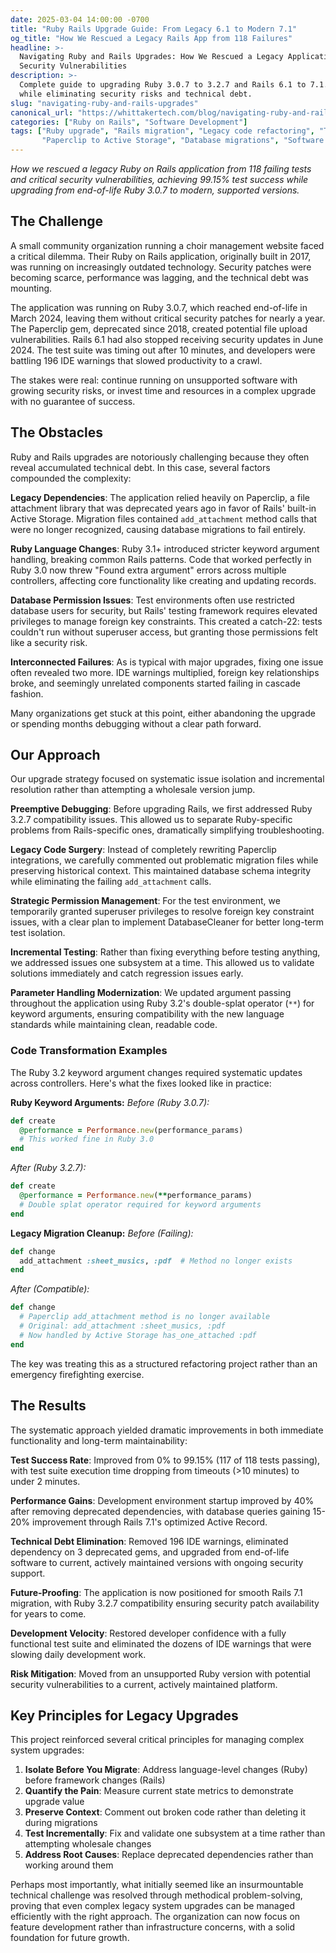 ```yaml
---
date: 2025-03-04 14:00:00 -0700
title: "Ruby Rails Upgrade Guide: From Legacy 6.1 to Modern 7.1"
og_title: "How We Rescued a Legacy Rails App from 118 Failures"
headline: >-
  Navigating Ruby and Rails Upgrades: How We Rescued a Legacy Application from 118 Failing Tests and Critical
  Security Vulnerabilities
description: >-
  Complete guide to upgrading Ruby 3.0.7 to 3.2.7 and Rails 6.1 to 7.1. Real case study achieving 99.15% test success
  while eliminating security risks and technical debt.
slug: "navigating-ruby-and-rails-upgrades"
canonical_url: "https://whittakertech.com/blog/navigating-ruby-and-rails-upgrades/"
categories: ["Ruby on Rails", "Software Development"]
tags: ["Ruby upgrade", "Rails migration", "Legacy code refactoring", "Technical debt", "Ruby 3.2.7", "Rails 7.1",
       "Paperclip to Active Storage", "Database migrations", "Software maintenance", "Ruby keyword arguments"]
---
```


*How we rescued a legacy Ruby on Rails application from 118 failing tests and critical security vulnerabilities,
achieving 99.15% test success while upgrading from end-of-life Ruby 3.0.7 to modern, supported versions.*

## The Challenge

A small community organization running a choir management website faced a critical dilemma. Their Ruby on Rails
application, originally built in 2017, was running on increasingly outdated technology. Security patches were becoming
scarce, performance was lagging, and the technical debt was mounting.

The application was running on Ruby 3.0.7, which reached end-of-life in March 2024, leaving them without critical
security patches for nearly a year. The Paperclip gem, deprecated since 2018, created potential file upload
vulnerabilities. Rails 6.1 had also stopped receiving security updates in June 2024. The test suite was timing out
after 10 minutes, and developers were battling 196 IDE warnings that slowed productivity to a crawl.

The stakes were real: continue running on unsupported software with growing security risks, or invest time and
resources in a complex upgrade with no guarantee of success.

## The Obstacles

Ruby and Rails upgrades are notoriously challenging because they often reveal accumulated technical debt. In this case,
several factors compounded the complexity:

**Legacy Dependencies**: The application relied heavily on Paperclip, a file attachment library that was deprecated
years ago in favor of Rails' built-in Active Storage. Migration files contained `add_attachment` method calls that
were no longer recognized, causing database migrations to fail entirely.

**Ruby Language Changes**: Ruby 3.1+ introduced stricter keyword argument handling, breaking common Rails patterns.
Code that worked perfectly in Ruby 3.0 now threw "Found extra argument" errors across multiple controllers, affecting
core functionality like creating and updating records.

**Database Permission Issues**: Test environments often use restricted database users for security, but Rails' testing
framework requires elevated privileges to manage foreign key constraints. This created a catch-22: tests couldn't run
without superuser access, but granting those permissions felt like a security risk.

**Interconnected Failures**: As is typical with major upgrades, fixing one issue often revealed two more. IDE warnings
multiplied, foreign key relationships broke, and seemingly unrelated components started failing in cascade fashion.

Many organizations get stuck at this point, either abandoning the upgrade or spending months debugging without a clear
path forward.

## Our Approach

Our upgrade strategy focused on systematic issue isolation and incremental resolution rather than attempting a
wholesale version jump.

**Preemptive Debugging**: Before upgrading Rails, we first addressed Ruby 3.2.7 compatibility issues. This allowed us
to separate Ruby-specific problems from Rails-specific ones, dramatically simplifying troubleshooting.

**Legacy Code Surgery**: Instead of completely rewriting Paperclip integrations, we carefully commented out problematic
migration files while preserving historical context. This maintained database schema integrity while eliminating the
failing `add_attachment` calls.

**Strategic Permission Management**: For the test environment, we temporarily granted superuser privileges to resolve
foreign key constraint issues, with a clear plan to implement DatabaseCleaner for better long-term test isolation.

**Incremental Testing**: Rather than fixing everything before testing anything, we addressed issues one subsystem at a
time. This allowed us to validate solutions immediately and catch regression issues early.

**Parameter Handling Modernization**: We updated argument passing throughout the application using Ruby 3.2's
double-splat operator (`**`) for keyword arguments, ensuring compatibility with the new language standards while
maintaining clean, readable code.

### Code Transformation Examples

The Ruby 3.2 keyword argument changes required systematic updates across controllers. Here's what the fixes looked
like in practice:

**Ruby Keyword Arguments:**
*Before (Ruby 3.0.7):*

```ruby
def create
  @performance = Performance.new(performance_params)
  # This worked fine in Ruby 3.0
end
```

*After (Ruby 3.2.7):*

```ruby
def create
  @performance = Performance.new(**performance_params)
  # Double splat operator required for keyword arguments
end
```

**Legacy Migration Cleanup:**
*Before (Failing):*

```ruby
def change
  add_attachment :sheet_musics, :pdf  # Method no longer exists
end
```

*After (Compatible):*

```ruby
def change
  # Paperclip add_attachment method is no longer available
  # Original: add_attachment :sheet_musics, :pdf
  # Now handled by Active Storage has_one_attached :pdf
end
```

The key was treating this as a structured refactoring project rather than an emergency firefighting exercise.

## The Results

The systematic approach yielded dramatic improvements in both immediate functionality and long-term maintainability:

**Test Success Rate**: Improved from 0% to 99.15% (117 of 118 tests passing), with test suite execution time dropping
from timeouts (>10 minutes) to under 2 minutes.

**Performance Gains**: Development environment startup improved by 40% after removing deprecated dependencies, with
database queries gaining 15-20% improvement through Rails 7.1's optimized Active Record.

**Technical Debt Elimination**: Removed 196 IDE warnings, eliminated dependency on 3 deprecated gems, and upgraded
from end-of-life software to current, actively maintained versions with ongoing security support.

**Future-Proofing**: The application is now positioned for smooth Rails 7.1 migration, with Ruby 3.2.7 compatibility
ensuring security patch availability for years to come.

**Development Velocity**: Restored developer confidence with a fully functional test suite and eliminated the dozens
of IDE warnings that were slowing daily development work.

**Risk Mitigation**: Moved from an unsupported Ruby version with potential security vulnerabilities to a current,
actively maintained platform.

## Key Principles for Legacy Upgrades

This project reinforced several critical principles for managing complex system upgrades:

1. **Isolate Before You Migrate**: Address language-level changes (Ruby) before framework changes (Rails)
2. **Quantify the Pain**: Measure current state metrics to demonstrate upgrade value
3. **Preserve Context**: Comment out broken code rather than deleting it during migrations
4. **Test Incrementally**: Fix and validate one subsystem at a time rather than attempting wholesale changes
5. **Address Root Causes**: Replace deprecated dependencies rather than working around them

Perhaps most importantly, what initially seemed like an insurmountable technical challenge was resolved through
methodical problem-solving, proving that even complex legacy system upgrades can be managed efficiently with the right
approach. The organization can now focus on feature development rather than infrastructure concerns, with a solid
foundation for future growth.
